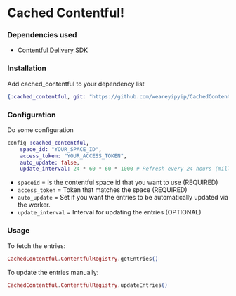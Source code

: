 # Cached Contentful!

### Dependencies used

* [Contentful Delivery SDK](https://github.com/contentful-labs/contentful.ex)

### Installation

Add cached_contentful to your dependency list
``` Elixir
{:cached_contentful, git: "https://github.com/weareyipyip/CachedContentful.git",  tag: "0.1.0"}
```
### Configuration

Do some configuration
``` Elixir
config :cached_contentful,
    space_id: "YOUR_SPACE_ID",
    access_token: "YOUR_ACCESS_TOKEN",
    auto_update: false,
    update_interval: 24 * 60 * 60 * 1000 # Refresh every 24 hours (milliseconds)
```

* `spaceid` = Is the contentful space id that you want to use (REQUIRED)
* `access_token` = Token that matches the space (REQUIRED)
* `auto_update` = Set if you want the entries to be automatically updated via the worker.
* `update_interval` = Interval for updating the entries (OPTIONAL)

### Usage

To fetch the entries:

``` Elixir
CachedContentful.ContentfulRegistry.getEntries()
```

To update the entries manually:
``` Elixir
CachedContentful.ContentfulRegistry.updateEntries()
```